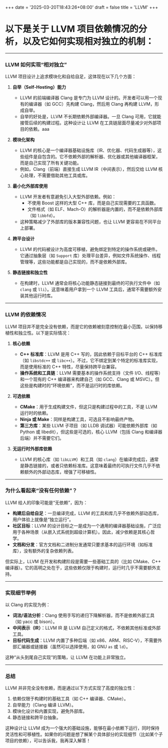 +++
date = '2025-03-20T18:43:26+08:00'
draft = false
title = 'LLVM'
+++


# 以下是关于 LLVM 项目依赖情况的分析，以及它如何实现相对独立的机制：
---

### LLVM 如何实现“相对独立”
LLVM 项目设计上追求模块化和自给自足，这体现在以下几个方面：

1. **自举（Self-Hosting）能力**
   - LLVM 的前端编译器 Clang 是专门为 LLVM 设计的。开发者可以用一个现有的编译器（如 GCC）先构建 Clang，然后用 Clang 再构建 LLVM，形成自举。
   - 自举的好处是，LLVM 不长期依赖外部编译器。一旦 Clang 可用，它就能接管后续的构建过程。这种设计让 LLVM 在工具链层面尽量减少对外部项目的依赖。aaa

2. **模块化架构**
   - LLVM 的核心是一个编译器基础设施库（IR、优化器、代码生成器等），这些组件是自包含的。它不依赖外部的解析器、优化器或其他编译器框架，而是自己实现了所有关键功能。
   - 例如，Clang（前端）直接生成 LLVM IR（中间表示），然后交给 LLVM 核心处理，不需要借助其他工具或库。

3. **最小化外部库使用**
   - LLVM 开发者有意避免引入大型外部依赖。例如：
     - 不使用 Boost 这样的大型 C++ 库，而是自己实现需要的工具函数。
     - 文件格式（如 ELF、Mach-O）的解析器是内置的，而不是依赖外部库（如 `libbfd`）。
   - 这种策略减少了外部库的版本兼容性问题，也让 LLVM 更容易在不同平台上部署。

4. **跨平台设计**
   - LLVM 的代码被设计为高度可移植，避免绑定到特定的操作系统或硬件。它通过抽象层（如 `Support` 库）处理平台差异，例如文件系统操作、线程管理等，这些功能都是自己实现的，而不是依赖外部库。

5. **静态链接和独立性**
   - 在构建时，LLVM 通常会将核心功能静态链接到最终的可执行文件中（如 `clang` 或 `lli`）。这意味着用户拿到一个 LLVM 工具后，通常不需要额外安装其他运行时库。
---

### LLVM 的依赖情况
LLVM 项目并不是完全没有依赖，而是它的依赖被刻意控制在最小范围，以保持移植性和独立性。以下是实际情况：

1. **核心依赖**
   - **C++ 标准库**：LLVM 是用 C++ 写的，因此依赖于目标平台的 C++ 标准库（如 `libstdc++` 或 `libc++`）。不过，它不绑定到某个特定的标准库实现，而是使用标准的 C++ 特性，尽量保持跨平台兼容。
   - **操作系统和工具链**：LLVM 需要基本的操作系统支持（文件 I/O、线程等）和一个现有的 C++ 编译器来构建自己（如 GCC、Clang 或 MSVC）。但这些是构建时的“环境依赖”，而不是运行时的库依赖。

2. **可选依赖**
   - **CMake**：用于生成构建文件，但这只是构建过程中的工具，不是 LLVM 运行时的依赖。
   - **Ninja 或 Make**：同样是构建工具，可选且不影响最终产物。
   - **第三方库**：某些 LLVM 子项目（如 LLDB 调试器）可能依赖外部库（如 Python 或 libedit），但这些是可选的，核心 LLVM（包括 Clang 和编译器后端）并不需要它们。

3. **无运行时外部库依赖**
   - LLVM 的核心库（如 `libLLVM`）和工具（如 `clang`）在编译完成后，通常是静态链接的，或者只依赖标准库。这意味着最终的可执行文件几乎不依赖额外的外部动态库，增强了可移植性。



---

### 为什么看起来“没有任何依赖”？
LLVM 给人的印象可能是“无依赖”，因为：
- **构建后自给自足**：一旦编译完成，LLVM 的工具和库几乎不依赖外部动态库，用户体验上就像是“独立运行”。
- **社区目标**：LLVM 的设计目标之一是成为一个通用的编译器基础设施，广泛应用于各种场景（从嵌入式系统到超级计算机）。因此，减少依赖是其核心哲学。
- **文档和分发**：官方文档和二进制分发通常只要求基本的运行环境（如标准库），没有额外的复杂依赖列表。

但实际上，LLVM 在开发和构建阶段是需要一些基础工具的（比如 CMake、C++ 编译器）。它的高明之处在于，这些依赖仅限于构建时，运行时几乎不需要额外支持。

---

### 实现细节举例
以 Clang 的实现为例：
- **词法/语法分析**：Clang 使用手写的递归下降解析器，而不是依赖外部工具（如 yacc 或 bison）。
- **中间表示（IR）**：LLVM IR 是 LLVM 自己定义的格式，不依赖其他标准或外部工具。
- **目标代码生成**：LLVM 内置了多种后端（如 x86、ARM、RISC-V），不需要外部汇编器或链接器（虽然可以选择使用，如 GNU `as` 或 `ld`）。

这种“从头到尾自己实现”的策略，让 LLVM 在功能上非常独立。

---

### 总结
LLVM 并非完全没有依赖，而是通过以下方式实现了高度的独立性：
1. 依赖仅限于构建时的基础工具（如 C++ 编译器、CMake）。
2. 自举能力（Clang 编译 LLVM）。
3. 模块化设计和内置实现，避免外部库。
4. 静态链接和跨平台抽象。

这种设计让 LLVM 成为一个强大的基础设施，能够在最小依赖下运行，同时保持灵活性和可移植性。如果你的问题是想了解某个具体部分的实现细节（比如某个子项目的依赖），可以告诉我，我再深入解答！
